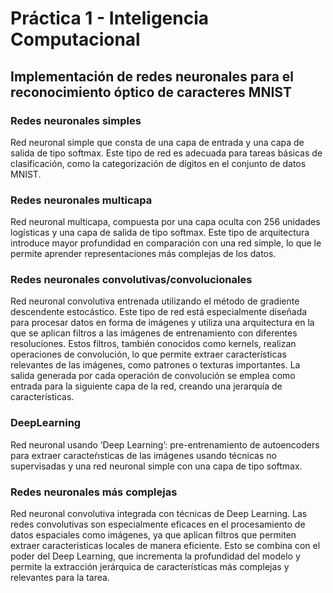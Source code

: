 # Práctica 1 - Inteligencia Computacional
## Implementación de redes neuronales para el reconocimiento óptico de caracteres MNIST

### Redes neuronales simples
Red neuronal simple que consta de una capa de entrada y una capa de salida de tipo softmax. Este tipo de red es adecuada para tareas básicas de clasificación, como la categorización de dígitos en el conjunto de datos MNIST.

### Redes neuronales multicapa
Red neuronal multicapa, compuesta por una capa oculta con 256 unidades logísticas y una capa de salida de tipo softmax. Este tipo de arquitectura introduce mayor profundidad en comparación con una red simple, lo que le permite aprender representaciones más complejas de los datos.

### Redes neuronales convolutivas/convolucionales
Red neuronal convolutiva entrenada utilizando el método de gradiente descendente estocástico. Este tipo de red está especialmente diseñada para procesar datos en forma de imágenes y utiliza una arquitectura en la que se aplican filtros a las imágenes de entrenamiento con diferentes resoluciones. Estos filtros, también conocidos como kernels, realizan operaciones de convolución, lo que permite extraer características relevantes de las imágenes, como patrones o texturas importantes. La salida generada por cada operación de convolución se emplea como entrada para la siguiente capa de la red, creando una jerarquía de características.

### DeepLearning
Red neuronal usando ‘Deep Learning’: pre-entrenamiento de autoencoders para extraer caracteŕısticas de las imágenes usando técnicas no supervisadas y una red neuronal simple con una capa de tipo softmax.

### Redes neuronales más complejas
Red neuronal convolutiva integrada con técnicas de Deep Learning. Las redes convolutivas son especialmente eficaces en el procesamiento de datos espaciales como imágenes, ya que aplican filtros que permiten extraer características locales de manera eficiente. Esto se combina con el poder del Deep Learning, que incrementa la profundidad del modelo y permite la extracción jerárquica de características más complejas y relevantes para la tarea.

